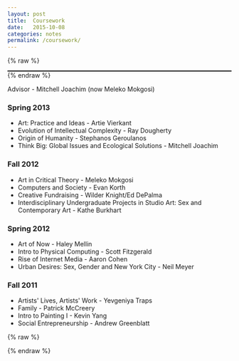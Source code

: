 ```yaml
---
layout: post
title:  Coursework
date:   2015-10-08
categories: notes
permalink: /coursework/
---
```


{% raw %}
<div class="coursework__ranks">
	
</div>
{% endraw %}

Advisor - Mitchell Joachim (now Meleko Mokgosi)

### Spring 2013

- Art: Practice and Ideas - Artie Vierkant
- Evolution of Intellectual Complexity - Ray Dougherty
- Origin of Humanity - Stephanos Geroulanos
- Think Big: Global Issues and Ecological Solutions - Mitchell Joachim

### Fall 2012

- Art in Critical Theory - Meleko Mokgosi
- Computers and Society - Evan Korth
- Creative Fundraising - Wilder Knight/Ed DePalma
- Interdisciplinary Undergraduate Projects in Studio Art: Sex and Contemporary Art - Kathe Burkhart

### Spring 2012

- Art of Now - Haley Mellin
- Intro to Physical Computing - Scott Fitzgerald
- Rise of Internet Media - Aaron Cohen
- Urban Desires: Sex, Gender and New York City - Neil Meyer

### Fall 2011
- Artists' Lives, Artists' Work - Yevgeniya Traps
- Family - Patrick McCreery
- Intro to Painting I - Kevin Yang
- Social Entrepreneurship - Andrew Greenblatt

{% raw %}
<script>
var coursework = {
	"data": {
		"allSemesters": ["spring13", "fall12", "spring12", "fall11"],
		"allRankings": ["A", "B", "C", "D"],
		"ranks": {
			"A": {
				"rankDescription": "excellent"
			},
			"B": {
				"rankDescription": "satisfactory"
			},
			"C" : {
				"rankDescription": "I was not ready"
			},
			"D": {
				"rankDescription": "not for me"
			}
		},
		"spring13": {
			"fullName": "Spring 2013",
			"courses": [
				{
					"title": "Art: Practice and Ideas",
					"objective": {
						"professor": "Artie Vierkant",
						"tags": ["art", "theory", "contemporary-art"]
					},
					"subjective": {
						"rank": "A"
					}
				},
				{
					"title": "Evolution of Intellectual Complexity",
					"objective": {
						"professor": "Ray Dougherty",
						"tags": ["linguistics", "biology", "origins"]
					},
					"subjective": {
						"rank": "A"
					}
				}
			]
		},
		"fall12": {
			"fullName": "Fall 2012",
			"courses": [
				{
					"title": "Art in Critical Theory",
					"objective": {
						"professor": "Meleko Mokgosi",
						"tags": ["art", "theory", "political-economy", "psychoanalysis"]
					},
					"subjective": {
						"rank": "A"
					}
				}
			]
		},
		"spring12": {
			"fullName": "Spring 2012",
			"courses": [

			]
		},
		"fall11": {
			"fullName": "Fall 2011",
			"courses": []
		}
	},
	"reading": function(dataset) {
		var flatArray = [];
		for (var i = 0; i < dataset.length; i++) {
			var currentFlag = dataset[i];

			flatArray.push(coursework.data[currentFlag]);
		}
		return flatArray;
	},
	"assembleCourses": function() {
		var htmlTemplate = [];
		var readSemesters = coursework.reading(coursework.data.allSemesters);

		for (var j = 0; j < readSemesters.length; j++) {
			var thisSemester = readSemesters[j];

			htmlTemplate.push('<div class="semester">' + '<h1>' + thisSemester.fullName + '</h1>');
			if (!!thisSemester.courses) {
				// COURSES
				for (var k = 0; k < thisSemester.courses.length; k++) {
					var thisCourse = thisSemester.courses[k];
					htmlTemplate.push('<div class="semester__course">' + "<h1>" + thisCourse.title + "</h1>" + "<h5>" + thisCourse.objective.professor + "</h5>" + '</div>');
				}
			}
			htmlTemplate.push('</div>');
		}
		return htmlTemplate.join("");
	},
	"init": function() {
		console.log(coursework);
		console.log("think you're happy now!");

		$(".coursework__ranks").append(coursework.assembleCourses());
	}
}


$(document).ready( function() {
	coursework.init();
});
</script>

<style>
.coursework__ranks {
	border: 1px solid black;
	box-sizing: border-box;
	margin: 0;
	padding: 0;
}
.semester, .semester__course {
	border: 1px solid #aaa;
	padding: 1em;
}
.semester__course {
	width: 40%;
	display: inline-block;
}
</style>
{% endraw %}